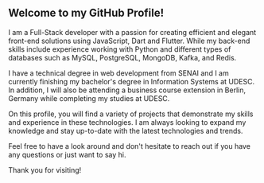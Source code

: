 ## Welcome to my GitHub Profile!

I am a Full-Stack developer with a passion for creating efficient and elegant front-end solutions using JavaScript, Dart and Flutter. While my back-end skills include experience working with Python and different types of databases such as MySQL, PostgreSQL, MongoDB, Kafka, and Redis.

I have a technical degree in web development from SENAI and I am currently finishing my bachelor's degree in Information Systems at UDESC. In addition, I will also be attending a business course extension in Berlin, Germany while completing my studies at UDESC.

On this profile, you will find a variety of projects that demonstrate my skills and experience in these technologies. I am always looking to expand my knowledge and stay up-to-date with the latest technologies and trends.

Feel free to have a look around and don't hesitate to reach out if you have any questions or just want to say hi.

Thank you for visiting!
